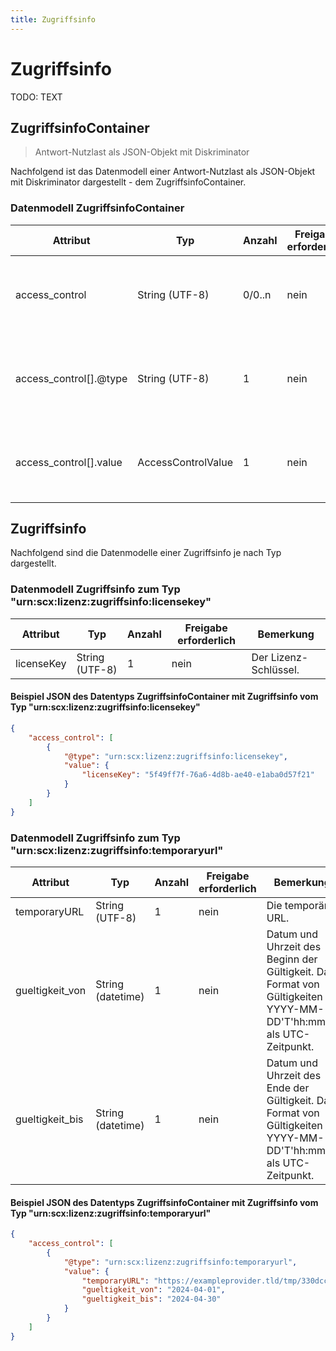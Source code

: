 ```yaml
---
title: Zugriffsinfo
---
```


# Zugriffsinfo

TODO: TEXT

## ZugriffsinfoContainer

> Antwort-Nutzlast als JSON-Objekt mit Diskriminator

Nachfolgend ist das Datenmodell einer Antwort-Nutzlast als JSON-Objekt mit Diskriminator dargestellt - dem ZugriffsinfoContainer.

### Datenmodell ZugriffsinfoContainer

Attribut | Typ | Anzahl | Freigabe erforderlich | Bemerkung
--- | --- | --- | --- | ---
access_control | String (UTF-8) | 0/0..n | nein | ID der Zugriffsinfo. Wird vom Server vergeben und ist eindeutig. Dieses Attribut ist unveränderbar (immutable).
access_control[].@type | String (UTF-8) | 1 | nein | Attribut `@type` wird als Diskriminator genutzt und gibt das Datenmodell für das Attribut `access_control[].value` vor.
access_control[].value | AccessControlValue | 1 | nein | Datenobjekt nach dem variablen Datenmodell `Zugriffsinfo`. Dieses ist abhängig vom Wert des Diskriminator `access_control[].@type`.

## Zugriffsinfo

Nachfolgend sind die Datenmodelle einer Zugriffsinfo je nach Typ dargestellt.

### Datenmodell Zugriffsinfo zum Typ "urn:scx:lizenz:zugriffsinfo:licensekey"

Attribut | Typ | Anzahl | Freigabe erforderlich | Bemerkung
--- | --- | --- | --- | ---
licenseKey | String (UTF-8) | 1 | nein | Der Lizenz-Schlüssel.

#### Beispiel JSON des Datentyps ZugriffsinfoContainer mit Zugriffsinfo vom Typ "urn:scx:lizenz:zugriffsinfo:licensekey"

```json
{
    "access_control": [
        {
            "@type": "urn:scx:lizenz:zugriffsinfo:licensekey",
            "value": {
                "licenseKey": "5f49ff7f-76a6-4d8b-ae40-e1aba0d57f21"
            }
        }
    ]
}
```

### Datenmodell Zugriffsinfo zum Typ "urn:scx:lizenz:zugriffsinfo:temporaryurl"

Attribut | Typ | Anzahl | Freigabe erforderlich | Bemerkung
--- | --- | --- | --- | ---
temporaryURL | String (UTF-8) | 1 | nein | Die temporäre URL.
gueltigkeit_von | String (datetime) | 1 | nein | Datum und Uhrzeit des Beginn der Gültigkeit. Das Format von Gültigkeiten ist YYYY-MM-DD'T'hh:mm'Z' als UTC-Zeitpunkt.
gueltigkeit_bis | String (datetime) | 1 | nein | Datum und Uhrzeit des Ende der Gültigkeit. Das Format von Gültigkeiten ist YYYY-MM-DD'T'hh:mm'Z' als UTC-Zeitpunkt.

#### Beispiel JSON des Datentyps ZugriffsinfoContainer mit Zugriffsinfo vom Typ "urn:scx:lizenz:zugriffsinfo:temporaryurl"

```json
{
    "access_control": [
        {
            "@type": "urn:scx:lizenz:zugriffsinfo:temporaryurl",
            "value": {
                "temporaryURL": "https://exampleprovider.tld/tmp/330dccf5-c8e0-4b3c-80e3-5d2b0c9ab6a5",
                "gueltigkeit_von": "2024-04-01",
                "gueltigkeit_bis": "2024-04-30"
            }
        }
    ]
}
```
